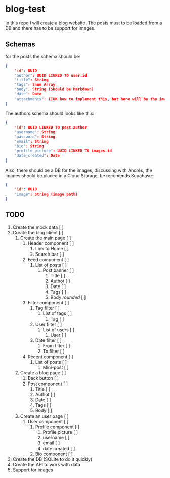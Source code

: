 # blog-test

In this repo I will create a blog website. The posts must to be loaded from a DB and there has to be support for images.

## Schemas
for the posts the schema should be:
```json
{
    "id": UUID
    "author": UUID LINKED TO user.id
    "title": String
    "tags": Enum Array
    "body": String (Should be Markdown)
    "date": Date
    "attachments": (IDK how to implement this, but here will be the images)
}
```

The authors schema should looks like this:
```json
{
    "id": UUID LINKED TO post.author
    "username": String
    "password": String
    "email": String
    "bio": String
    "profile_picture": UUID LINKED TO images.id
    "date_created": Date
}
```

Also, there should be a DB for the images, discussing with Andrés, the images should be placed in a Cloud Storage, he recomends Supabase:
```json
{
    "id": UUID
    "image": String (image path)
}
```



## TODO
1. Create the mock data [ ]
2. Create the blog client [ ]
    1. Create the main page [ ]
        1. Header component [ ]
            1. Link to Home [ ]
            2. Search bar [ ]
        2. Feed component [ ]
            1. List of posts [ ]
                1. Post banner [ ]
                    1. Title [ ]
                    2. Authot [ ]
                    3. Date [ ]
                    4. Tags [ ]
                    4. Body _rounded_ [ ]
        3. Filter component [ ]
            1. Tag filter [ ]
                1. List of tags [ ]
                    1. Tag [ ]
            2. User filter [ ]
                1. List of users [ ]
                    1. User [ ]
            3. Date filter [ ]
                1. From filter [ ]
                2. To filter [ ]
        4. Recent component [ ]
            1. List of posts [ ]
                1. Mini-post [ ]
    2. Create a blog page [ ]
        1. Back button [ ]
        2. Post component [ ]
            1. Title [ ]
            2. Authot [ ]
            3. Date [ ]
            4. Tags [ ]
            4. Body [ ]
    3. Create an user page [ ]
        1. User component [ ]
            1. Profile component [ ]
                1. Profile picture [ ]
                2. username [ ]
                3. email [ ]
                4. date created [ ]
            2. Bio component [ ]
3. Create the DB (SQLite to do it quickly)
4. Create the API to work with data
5. Support for images


